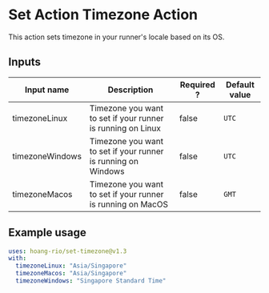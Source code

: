# Set Action Timezone Action

This action sets timezone in your runner's locale based on its OS.

## Inputs

| Input name      | Description                                                   | Required ? | Default value |
| --------------- | ------------------------------------------------------------- | ---------- | ------------- |
| timezoneLinux   | Timezone you want to set if your runner is running on Linux   | false      | `UTC`         |
| timezoneWindows | Timezone you want to set if your runner is running on Windows | false      | `UTC`         |
| timezoneMacos   | Timezone you want to set if your runner is running on MacOS   | false      | `GMT`         |

## Example usage

```yaml
uses: hoang-rio/set-timezone@v1.3
with:
  timezoneLinux: "Asia/Singapore"
  timezoneMacos: "Asia/Singapore"
  timezoneWindows: "Singapore Standard Time"
```
